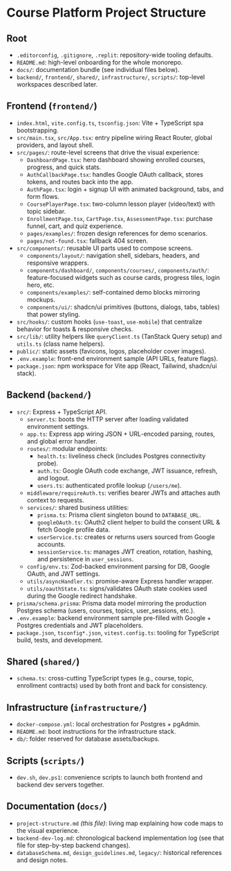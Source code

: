 # Course Platform Project Structure

## Root
- `.editorconfig`, `.gitignore`, `.replit`: repository-wide tooling defaults.
- `README.md`: high-level onboarding for the whole monorepo.
- `docs/`: documentation bundle (see individual files below).
- `backend/`, `frontend/`, `shared/`, `infrastructure/`, `scripts/`: top-level workspaces described later.

## Frontend (`frontend/`)
- `index.html`, `vite.config.ts`, `tsconfig.json`: Vite + TypeScript spa bootstrapping.
- `src/main.tsx`, `src/App.tsx`: entry pipeline wiring React Router, global providers, and layout shell.
- `src/pages/`: route-level screens that drive the visual experience:
  - `DashboardPage.tsx`: hero dashboard showing enrolled courses, progress, and quick stats.
  - `AuthCallbackPage.tsx`: handles Google OAuth callback, stores tokens, and routes back into the app.
  - `AuthPage.tsx`: login + signup UI with animated background, tabs, and form flows.
  - `CoursePlayerPage.tsx`: two-column lesson player (video/text) with topic sidebar.
  - `EnrollmentPage.tsx`, `CartPage.tsx`, `AssessmentPage.tsx`: purchase funnel, cart, and quiz experience.
  - `pages/examples/`: frozen design references for demo scenarios.
  - `pages/not-found.tsx`: fallback 404 screen.
- `src/components/`: reusable UI parts used to compose screens.
  - `components/layout/`: navigation shell, sidebars, headers, and responsive wrappers.
  - `components/dashboard/`, `components/courses/`, `components/auth/`: feature-focused widgets such as course cards, progress tiles, login hero, etc.
  - `components/examples/`: self-contained demo blocks mirroring mockups.
  - `components/ui/`: shadcn/ui primitives (buttons, dialogs, tabs, tables) that power styling.
- `src/hooks/`: custom hooks (`use-toast`, `use-mobile`) that centralize behavior for toasts & responsive checks.
- `src/lib/`: utility helpers like `queryClient.ts` (TanStack Query setup) and `utils.ts` (class name helpers).
- `public/`: static assets (favicons, logos, placeholder cover images).
- `.env.example`: front-end environment sample (API URLs, feature flags).
- `package.json`: npm workspace for Vite app (React, Tailwind, shadcn/ui stack).

## Backend (`backend/`)
- `src/`: Express + TypeScript API.
  - `server.ts`: boots the HTTP server after loading validated environment settings.
  - `app.ts`: Express app wiring JSON + URL-encoded parsing, routes, and global error handler.
  - `routes/`: modular endpoints:
    - `health.ts`: liveliness check (includes Postgres connectivity probe).
    - `auth.ts`: Google OAuth code exchange, JWT issuance, refresh, and logout.
    - `users.ts`: authenticated profile lookup (`/users/me`).
  - `middleware/requireAuth.ts`: verifies bearer JWTs and attaches auth context to requests.
  - `services/`: shared business utilities:
    - `prisma.ts`: Prisma client singleton bound to `DATABASE_URL`.
    - `googleOAuth.ts`: OAuth2 client helper to build the consent URL & fetch Google profile data.
    - `userService.ts`: creates or returns users sourced from Google accounts.
    - `sessionService.ts`: manages JWT creation, rotation, hashing, and persistence in `user_sessions`.
  - `config/env.ts`: Zod-backed environment parsing for DB, Google OAuth, and JWT settings.
  - `utils/asyncHandler.ts`: promise-aware Express handler wrapper.
  - `utils/oauthState.ts`: signs/validates OAuth state cookies used during the Google redirect handshake.
- `prisma/schema.prisma`: Prisma data model mirroring the production Postgres schema (users, courses, topics, user_sessions, etc.).
- `.env.example`: backend environment sample pre-filled with Google + Postgres credentials and JWT placeholders.
- `package.json`, `tsconfig*.json`, `vitest.config.ts`: tooling for TypeScript build, tests, and development.

## Shared (`shared/`)
- `schema.ts`: cross-cutting TypeScript types (e.g., course, topic, enrollment contracts) used by both front and back for consistency.

## Infrastructure (`infrastructure/`)
- `docker-compose.yml`: local orchestration for Postgres + pgAdmin.
- `README.md`: boot instructions for the infrastructure stack.
- `db/`: folder reserved for database assets/backups.

## Scripts (`scripts/`)
- `dev.sh`, `dev.ps1`: convenience scripts to launch both frontend and backend dev servers together.

## Documentation (`docs/`)
- `project-structure.md` *(this file)*: living map explaining how code maps to the visual experience.
- `backend-dev-log.md`: chronological backend implementation log (see that file for step-by-step backend changes).
- `databaseSchema.md`, `design_guidelines.md`, `legacy/`: historical references and design notes.

